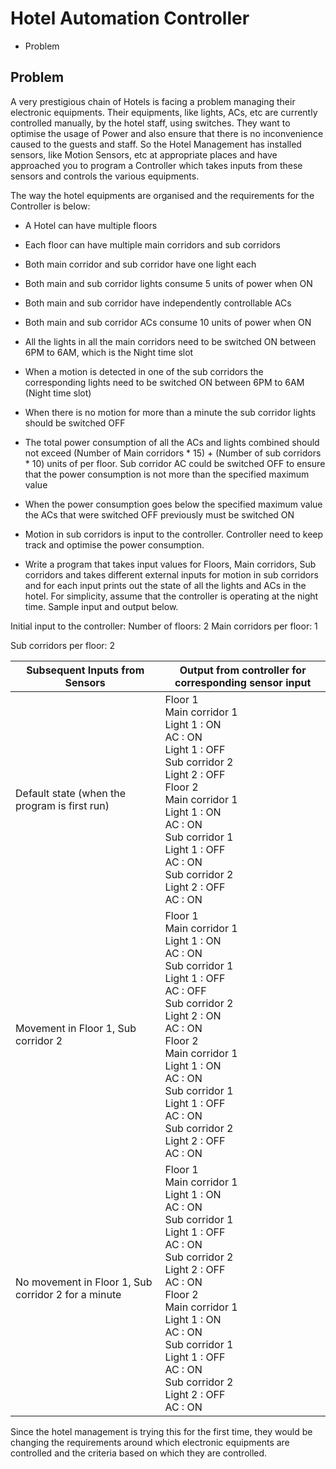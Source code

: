 # Hotel Automation Controller
- Problem

## Problem
A very prestigious chain of Hotels is facing a problem managing their electronic equipments.
Their equipments, like lights, ACs, etc are currently controlled manually, by the hotel staff, using
switches. They want to optimise the usage of Power and also ensure that there is no
inconvenience caused to the guests and staff.
So the Hotel Management has installed sensors, like Motion Sensors, etc at appropriate places
and have approached you to program a Controller which takes inputs from these sensors and
controls the various equipments.

The way the hotel equipments are organised and the requirements for the Controller is below:
- A Hotel can have multiple floors
- Each floor can have multiple main corridors and sub corridors
- Both main corridor and sub corridor have one light each
- Both main and sub corridor lights consume 5 units of power when ON
- Both main and sub corridor have independently controllable ACs
- Both main and sub corridor ACs consume 10 units of power when ON
- All the lights in all the main corridors need to be switched ON between 6PM to 6AM,
which is the Night time slot
- When a motion is detected in one of the sub corridors the corresponding lights need to
be switched ON between 6PM to 6AM (Night time slot)
- When there is no motion for more than a minute the sub corridor lights should be
switched OFF
- The total power consumption of all the ACs and lights combined should not exceed
(Number of Main corridors * 15) + (Number of sub corridors * 10) units of per floor. Sub
corridor AC could be switched OFF to ensure that the power consumption is not more
than the specified maximum value
- When the power consumption goes below the specified maximum value the ACs that
were switched OFF previously must be switched ON

- Motion in sub corridors is input to the controller. Controller need to keep track and optimise the
power consumption.
- Write a program that takes input values for Floors, Main corridors, Sub corridors and takes
different external inputs for motion in sub corridors and for each input prints out the state of all
the lights and ACs in the hotel. For simplicity, assume that the controller is operating at the night
time. Sample input and output below.

Initial input to the controller:
Number of floors: 2
Main corridors per floor: 1

Sub corridors per floor: 2


Subsequent Inputs from Sensors | Output from controller for corresponding sensor input
------------ | -------------
Default state (when the program is first run) | Floor 1 <br> Main corridor 1 <br> Light 1 : ON <br> AC : ON <br> Light 1 : OFF <br> Sub corridor 2 <br> Light 2 : OFF <br> Floor 2 <br> Main corridor 1 <br> Light 1 : ON <br> AC : ON <br> Sub corridor 1 <br> Light 1 : OFF <br> AC : ON <br> Sub corridor 2 <br> Light 2 : OFF <br> AC : ON
Movement in Floor 1, Sub corridor 2 | Floor 1 <br> Main corridor 1 <br> Light 1 : ON <br> AC : ON <br> Sub corridor 1 <br> Light 1 : OFF <br> AC : OFF <br> Sub corridor 2 <br> Light 2 : ON <br> AC : ON <br> Floor 2 <br> Main corridor 1 <br> Light 1 : ON <br> AC : ON <br> Sub corridor 1 <br> Light 1 : OFF  <br> AC : ON <br> Sub corridor 2 <br> Light 2 : OFF <br> AC : ON
No movement in Floor 1, Sub corridor 2 for a minute | Floor 1 <br> Main corridor 1 <br> Light 1 : ON <br> AC : ON <br> Sub corridor 1 <br> Light 1 : OFF <br> AC : ON <br> Sub corridor 2 <br> Light 2 : OFF <br> AC : ON <br> Floor 2 <br> Main corridor 1 <br> Light 1 : ON <br> AC : ON <br> Sub corridor 1 <br> Light 1 : OFF <br> AC : ON <br> Sub corridor 2 <br> Light 2 : OFF <br> AC : ON <br>

Since the hotel management is trying this for the first time, they would be changing the
requirements around which electronic equipments are controlled and the criteria based on which
they are controlled.
